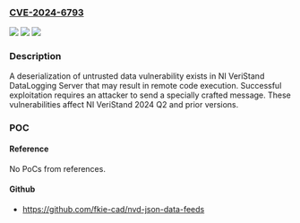 ### [CVE-2024-6793](https://cve.mitre.org/cgi-bin/cvename.cgi?name=CVE-2024-6793)
![](https://img.shields.io/static/v1?label=Product&message=VeriStand&color=blue)
![](https://img.shields.io/static/v1?label=Version&message=0%3C%3D%2024.2%20&color=brighgreen)
![](https://img.shields.io/static/v1?label=Vulnerability&message=CWE-502%20Deserialization%20of%20Untrusted%20Data&color=brighgreen)

### Description

A deserialization of untrusted data vulnerability exists in NI VeriStand  DataLogging Server that may result in remote code execution.  Successful exploitation requires an attacker to send a specially crafted message.  These vulnerabilities affect NI VeriStand 2024 Q2 and prior versions.

### POC

#### Reference
No PoCs from references.

#### Github
- https://github.com/fkie-cad/nvd-json-data-feeds


